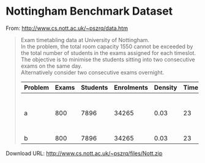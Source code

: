 # Nottingham Benchmark Dataset

From: http://www.cs.nott.ac.uk/~pszrq/data.htm
> Exam timetabling data at University of Nottingham.  
> In the problem, the total room capacity 1550 cannot be exceeded 
> by the total number of students in the exams assigned for each timeslot.  
> The objective is to minimise the students sitting into two consecutive exams
> on the same day.  
> Alternatively consider two consecutive exams overnight.
>
>|Problem|Exams|Students|Enrolments|Density|Timeslots|Capacity|Objective|
>|---|---|---|---|---|---|---|---|
>|a|800|7896|34265|0.03|23|1550|to minimise consecutive exams on the same day.|
>|b|800|7896|34265|0.03|23|1550|to|minimise consecutive exams on the same day and overnight.|

Download URL: http://www.cs.nott.ac.uk/~pszrq/files/Nott.zip
